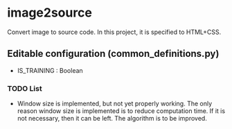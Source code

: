 # image2source

Convert image to source code. In this project, it is specified to HTML+CSS.


## Editable configuration (common_definitions.py)
+ IS_TRAINING : Boolean

### TODO List
+ Window size is implemented, but not yet properly working. The only reason
window size is implemented is to reduce computation time. If it is not necessary,
then it can be left. The algorithm is to be improved.
